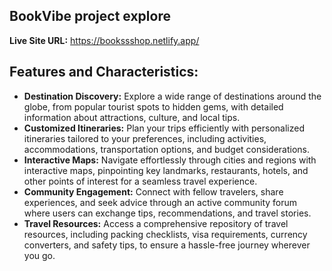 ## BookVibe project explore

**Live Site URL:** https://bookssshop.netlify.app/

## Features and Characteristics:
- **Destination Discovery:** Explore a wide range of destinations around the globe, from popular tourist spots to hidden gems, with detailed information about attractions, culture, and local tips.
- **Customized Itineraries:** Plan your trips efficiently with personalized itineraries tailored to your preferences, including activities, accommodations, transportation options, and budget considerations.
- **Interactive Maps:** Navigate effortlessly through cities and regions with interactive maps, pinpointing key landmarks, restaurants, hotels, and other points of interest for a seamless travel experience.
- **Community Engagement:** Connect with fellow travelers, share experiences, and seek advice through an active community forum where users can exchange tips, recommendations, and travel stories.
- **Travel Resources:** Access a comprehensive repository of travel resources, including packing checklists, visa requirements, currency converters, and safety tips, to ensure a hassle-free journey wherever you go.
